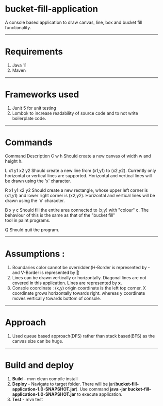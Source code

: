# bucket-fill-application
A console based application to draw canvas, line, box and bucket fill functionality.

-------------------
# Requirements
1. Java 11
2. Maven

-------------------
# Frameworks used
1. Junit 5 for unit testing
2. Lombok to increase readability of source code and  to not write boilerplate code.

------------------
# Commands

Command 		Description
C w h           Should create a new canvas of width w and height h.

L x1 y1 x2 y2   Should create a new line from (x1,y1) to (x2,y2). Currently only
                horizontal or vertical lines are supported. Horizontal and vertical lines
                will be drawn using the 'x' character.
                
R x1 y1 x2 y2   Should create a new rectangle, whose upper left corner is (x1,y1) and
                lower right corner is (x2,y2). Horizontal and vertical lines will be drawn using the 'x' character.
                
B x y c         Should fill the entire area connected to (x,y) with "colour" c. The behaviour of this is the same as that of the "bucket fill" 	
                tool in paint programs.

Q               Should quit the program.

-------------------------
# Assumptions : 
1. Boundaries color cannot be overridden(H-Border is represented by **-** and V-Border is represented by **|**)
2. Lines can be drawn vertically or horizontally. Diagonal lines are not covered in this application. Lines are represented by **x**.
4. Console coordinate : (x,y) origin coordinate is the left top corner. X coordinate grows horizontally towards right. whereas y coordinate moves vertically towards bottom of console.     
  
 ------------------------
 # Approach
 1. Used queue based approach(DFS) rather than stack based(BFS) as the canvas size can be huge.
 
 ------------------------
 # Build and deploy
1. **Build**  - mvn clean compile install
2. **Deploy** - Navigate to target folder. There will be jar(**bucket-fill-application-1.0-SNAPSHOT.jar**).
                Use command **java -jar bucket-fill-application-1.0-SNAPSHOT.jar** to execute application.
3. **Test**   - mvn test
  
